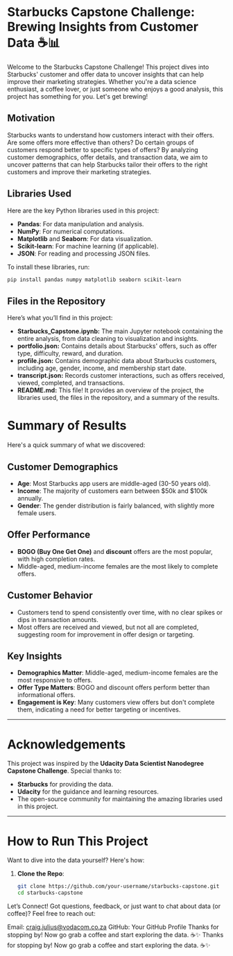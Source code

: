 # Starbucks Capstone Challenge: Brewing Insights from Customer Data ☕📊

Welcome to the Starbucks Capstone Challenge! This project dives into Starbucks' customer and offer data to uncover insights that can help improve their marketing strategies. Whether you're a data science enthusiast, a coffee lover, or just someone who enjoys a good analysis, this project has something for you. Let's get brewing!

## Motivation

Starbucks wants to understand how customers interact with their offers. Are some offers more effective than others? Do certain groups of customers respond better to specific types of offers? By analyzing customer demographics, offer details, and transaction data, we aim to uncover patterns that can help Starbucks tailor their offers to the right customers and improve their marketing strategies.

## Libraries Used

Here are the key Python libraries used in this project:

- **Pandas**: For data manipulation and analysis.
- **NumPy**: For numerical computations.
- **Matplotlib** and **Seaborn**: For data visualization.
- **Scikit-learn**: For machine learning (if applicable).
- **JSON**: For reading and processing JSON files.

To install these libraries, run:

```bash
pip install pandas numpy matplotlib seaborn scikit-learn
```

## Files in the Repository

Here’s what you’ll find in this project:

- **Starbucks_Capstone.ipynb:** The main Jupyter notebook containing the entire analysis, from data cleaning to visualization and insights.
- **portfolio.json:** Contains details about Starbucks' offers, such as offer type, difficulty, reward, and duration.
- **profile.json:** Contains demographic data about Starbucks customers, including age, gender, income, and membership start date.
- **transcript.json:** Records customer interactions, such as offers received, viewed, completed, and transactions.
- **README.md:** This file! It provides an overview of the project, the libraries used, the files in the repository, and a summary of the results.

# Summary of Results

Here's a quick summary of what we discovered:

## Customer Demographics

- **Age**: Most Starbucks app users are middle-aged (30-50 years old).
- **Income**: The majority of customers earn between $50k and $100k annually.
- **Gender**: The gender distribution is fairly balanced, with slightly more female users.

## Offer Performance

- **BOGO (Buy One Get One)** and **discount** offers are the most popular, with high completion rates.
- Middle-aged, medium-income females are the most likely to complete offers.

## Customer Behavior

- Customers tend to spend consistently over time, with no clear spikes or dips in transaction amounts.
- Most offers are received and viewed, but not all are completed, suggesting room for improvement in offer design or targeting.

## Key Insights

- **Demographics Matter**: Middle-aged, medium-income females are the most responsive to offers.
- **Offer Type Matters**: BOGO and discount offers perform better than informational offers.
- **Engagement is Key**: Many customers view offers but don't complete them, indicating a need for better targeting or incentives.

---

# Acknowledgements

This project was inspired by the **Udacity Data Scientist Nanodegree Capstone Challenge**. Special thanks to:

- **Starbucks** for providing the data.
- **Udacity** for the guidance and learning resources.
- The open-source community for maintaining the amazing libraries used in this project.

---

# How to Run This Project

Want to dive into the data yourself? Here's how:

1. **Clone the Repo**:

   ```bash
   git clone https://github.com/your-username/starbucks-capstone.git
   cd starbucks-capstone

Let’s Connect!
Got questions, feedback, or just want to chat about data (or coffee)? Feel free to reach out:

Email: [craig.julius@vodacom.co.za](mailto:craig.julius@vodacom.co.za)
GitHub: Your GitHub Profile
Thanks for stopping by! Now go grab a coffee and start exploring the data. ☕✨
Thanks for stopping by! Now go grab a coffee and start exploring the data. ☕✨

